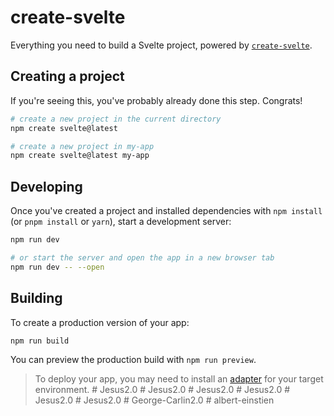 # create-svelte

Everything you need to build a Svelte project, powered by [`create-svelte`](https://github.com/sveltejs/kit/tree/master/packages/create-svelte).

## Creating a project

If you're seeing this, you've probably already done this step. Congrats!

```bash
# create a new project in the current directory
npm create svelte@latest

# create a new project in my-app
npm create svelte@latest my-app
```

## Developing

Once you've created a project and installed dependencies with `npm install` (or `pnpm install` or `yarn`), start a development server:

```bash
npm run dev

# or start the server and open the app in a new browser tab
npm run dev -- --open
```

## Building

To create a production version of your app:

```bash
npm run build
```

You can preview the production build with `npm run preview`.

> To deploy your app, you may need to install an [adapter](https://kit.svelte.dev/docs/adapters) for your target environment.
#   J e s u s 2 . 0  
 #   J e s u s 2 . 0  
 #   J e s u s 2 . 0  
 #   J e s u s 2 . 0  
 #   J e s u s 2 . 0  
 #   J e s u s 2 . 0  
 #   G e o r g e - C a r l i n 2 . 0  
 # albert-einstien
